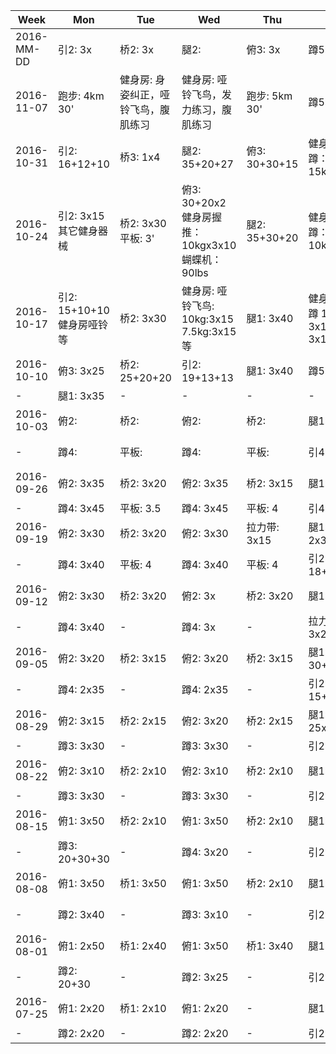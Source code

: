 | Week | Mon | Tue | Wed | Thu | Fri | Sat | Sun |
| ---- | --- | --- | --- | --- | --- | --- | --- |
| 2016-MM-DD | 引2: 3x | 桥2: 3x | 腿2:  | 俯3: 3x | 蹲5: 2x | 平板: 4 | - |
| 2016-11-07 | 跑步: 4km 30' | 健身房: 身姿纠正，哑铃飞鸟，腹肌练习 | 健身房: 哑铃飞鸟，发力练习，腹肌练习 | 跑步: 5km 30' | 蹲5: 2x | 平板: 4 | - |
| 2016-10-31 | 引2: 16+12+10 | 桥3: 1x4 | 腿2: 35+20+27 | 俯3: 30+30+15 | 健身房: 深蹲：15kgx10x3 | 跑步: 5km | - |
| 2016-10-24 | 引2: 3x15 其它健身器械 | 桥2: 3x30 平板: 3' | 俯3: 30+20x2 健身房握推：10kgx3x10 蝴蝶机：90lbs | 腿2: 35+30+20 | 健身房: 深蹲：10kgx10x3 | - | 跑步: 5km |
| 2016-10-17 | 引2: 15+10+10 健身房哑铃等 | 桥2: 3x30 | 健身房: 哑铃飞鸟: 10kg:3x15 7.5kg:3x15 等 | 腿1: 3x40 | 健身房: 深蹲 10kg: 3x15, 5kg: 3x12 | - | 健身房: 跑步: 4km 等杂力量恢复练习 |
| 2016-10-10 | 俯3: 3x25 | 桥2: 25+20+20 | 引2: 19+13+13 | 腿1: 3x40 | 蹲5: 2x | - | - |
| - | 腿1: 3x35 | - | - | - | - | - | - |
| 2016-10-03 | 俯2:  | 桥2:  | 俯2:  | 桥2:  | 腿1:  | 桥2:  | 腿1: 35+30x2 |
| - | 蹲4:  | 平板:  | 蹲4:  | 平板:  | 引4:  | 平板:  | 引2: 20+17+15 |
| 2016-09-26 | 俯2: 3x35 | 桥2: 3x20 | 俯2: 3x35 | 桥2: 3x15 | 腿1: 3x30 | 桥2:  | 腿1: 35+30x2 |
| - | 蹲4: 3x45 | 平板: 3.5 | 蹲4: 3x45 | 平板: 4 | 引4: 3x5 | 平板:  | 引5: 3x5 |
| 2016-09-19 | 俯2: 3x30 | 桥2: 3x20 | 俯2: 3x30 | 拉力带: 3x15 | 腿1: 2x30+25 | 桥2: 3x20 | 腿1: 3x25 |
| - | 蹲4: 3x40 | 平板: 4 | 蹲4: 3x40 | 平板: 4 | 引2: 18+15+12 | 平板: 4 | 引2: 3x15 |
| 2016-09-12 | 俯2: 3x30 | 桥2: 3x20 | 俯2: 3x | 桥2: 3x20 | 腿1: 3x30 | 桥2: 3x20 | 腿1: 3x30 |
| - | 蹲4: 3x40 | - | 蹲4: 3x | - | 拉力带: 3x25 | - | 引2: 3x15 |
| 2016-09-05 | 俯2: 3x20 | 桥2: 3x15 | 俯2: 3x20 | 桥2: 3x15 | 腿1: 30+2x25 | 桥2: 2x | 腿1: 2x30+25 |
| - | 蹲4: 2x35 | - | 蹲4: 2x35 | - | 引2: 15+12+10 | - | 引2: 3x13 |
| 2016-08-29 | 俯2: 3x15 | 桥2: 2x15 | 俯2: 3x20 | 桥2: 2x15 | 腿1: 25x2+20 | 桥2: 2x | 腿1: 3x |
| - | 蹲3: 3x30 | - | 蹲3: 3x30 | - | 引2: 3x12 | - | 引2: 3x |
| 2016-08-22 | 俯2: 3x10 | 桥2: 2x10 | 俯2: 3x10 | 桥2: 2x10 | 腿1: 3x25 | 桥2: 2x12 | 腿1: 3x30 |
| - | 蹲3: 3x30 | - | 蹲3: 3x30 | - | 引2: 3x12 | - | 引2: 3x13 |
| 2016-08-15 | 俯1: 3x50 | 桥2: 2x10 | 俯1: 3x50 | 桥2: 2x10 | 腿1: 3x20 | - | 腿1: 2x25+20 |
| - | 蹲3: 20+30+30 | - | 蹲4: 3x20 | - | 引2: 2x10 | - | 引2: 15+12+10 |
| 2016-08-08 | 俯1: 3x50 | 桥1: 3x50 | 俯1: 3x50 | 桥2: 2x10 | 腿1: 25+20 | 桥2: 2x10 | 腿1: 25+20+20 |
| - | 蹲2: 3x40 | - | 蹲3: 3x10 | - | 引2: 2x10 | - | 引2: 12+10+10 |
| 2016-08-01 | 俯1: 2x50 | 桥1: 2x40 | 俯1: 3x50 | 桥1: 3x40 | 腿1: 2x20 | 桥1: 3x50 | 腿1: 2x20 |
| - | 蹲2: 20+30 | - | 蹲2: 3x25 | - | 引2: 2x10 | - | 引2: 2x10 |
| 2016-07-25 | 俯1: 2x20 | 桥1: 2x10 | 俯1: 2x20 | - | 腿1: 2x15 | 桥1: 2x20 | 腿1: 2x15 |
| - | 蹲2: 2x20 | - | 蹲2: 2x20 | - | 引2: 2x10 | - | 引2: 2x10 |